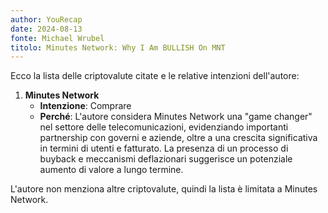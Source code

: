 ```yaml
---
author: YouRecap
date: 2024-08-13
fonte: Michael Wrubel
titolo: Minutes Network: Why I Am BULLISH On MNT
---
```


Ecco la lista delle criptovalute citate e le relative intenzioni dell'autore:

1. **Minutes Network**
   - **Intenzione**: Comprare
   - **Perché**: L'autore considera Minutes Network una "game changer" nel settore delle telecomunicazioni, evidenziando importanti partnership con governi e aziende, oltre a una crescita significativa in termini di utenti e fatturato. La presenza di un processo di buyback e meccanismi deflazionari suggerisce un potenziale aumento di valore a lungo termine.

L'autore non menziona altre criptovalute, quindi la lista è limitata a Minutes Network.
